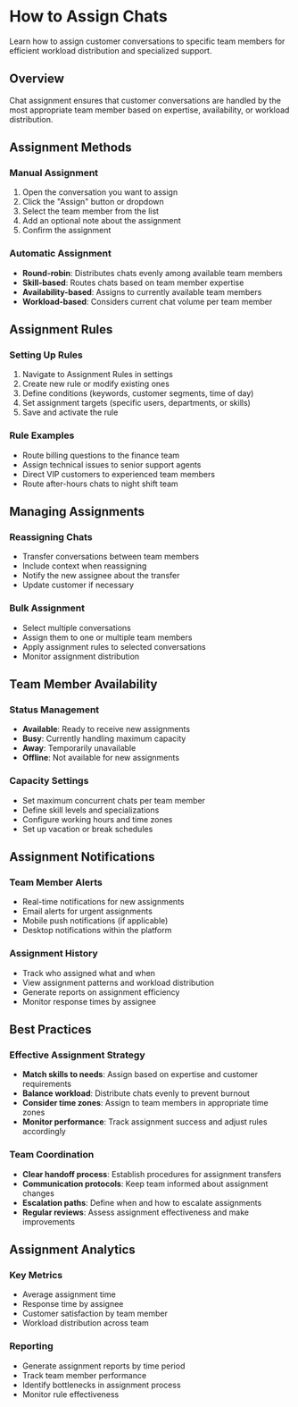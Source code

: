 # How to Assign Chats

Learn how to assign customer conversations to specific team members for efficient workload distribution and specialized support.

## Overview

Chat assignment ensures that customer conversations are handled by the most appropriate team member based on expertise, availability, or workload distribution.

## Assignment Methods

### Manual Assignment
1. Open the conversation you want to assign
2. Click the "Assign" button or dropdown
3. Select the team member from the list
4. Add an optional note about the assignment
5. Confirm the assignment

### Automatic Assignment
- **Round-robin**: Distributes chats evenly among available team members
- **Skill-based**: Routes chats based on team member expertise
- **Availability-based**: Assigns to currently available team members
- **Workload-based**: Considers current chat volume per team member

## Assignment Rules

### Setting Up Rules
1. Navigate to Assignment Rules in settings
2. Create new rule or modify existing ones
3. Define conditions (keywords, customer segments, time of day)
4. Set assignment targets (specific users, departments, or skills)
5. Save and activate the rule

### Rule Examples
- Route billing questions to the finance team
- Assign technical issues to senior support agents
- Direct VIP customers to experienced team members
- Route after-hours chats to night shift team

## Managing Assignments

### Reassigning Chats
- Transfer conversations between team members
- Include context when reassigning
- Notify the new assignee about the transfer
- Update customer if necessary

### Bulk Assignment
- Select multiple conversations
- Assign them to one or multiple team members
- Apply assignment rules to selected conversations
- Monitor assignment distribution

## Team Member Availability

### Status Management
- **Available**: Ready to receive new assignments
- **Busy**: Currently handling maximum capacity
- **Away**: Temporarily unavailable
- **Offline**: Not available for new assignments

### Capacity Settings
- Set maximum concurrent chats per team member
- Define skill levels and specializations
- Configure working hours and time zones
- Set up vacation or break schedules

## Assignment Notifications

### Team Member Alerts
- Real-time notifications for new assignments
- Email alerts for urgent assignments
- Mobile push notifications (if applicable)
- Desktop notifications within the platform

### Assignment History
- Track who assigned what and when
- View assignment patterns and workload distribution
- Generate reports on assignment efficiency
- Monitor response times by assignee

## Best Practices

### Effective Assignment Strategy
- **Match skills to needs**: Assign based on expertise and customer requirements
- **Balance workload**: Distribute chats evenly to prevent burnout
- **Consider time zones**: Assign to team members in appropriate time zones
- **Monitor performance**: Track assignment success and adjust rules accordingly

### Team Coordination
- **Clear handoff process**: Establish procedures for assignment transfers
- **Communication protocols**: Keep team informed about assignment changes
- **Escalation paths**: Define when and how to escalate assignments
- **Regular reviews**: Assess assignment effectiveness and make improvements

## Assignment Analytics

### Key Metrics
- Average assignment time
- Response time by assignee
- Customer satisfaction by team member
- Workload distribution across team

### Reporting
- Generate assignment reports by time period
- Track team member performance
- Identify bottlenecks in assignment process
- Monitor rule effectiveness